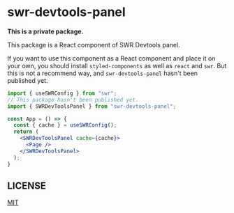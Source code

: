 # swr-devtools-panel

**This is a private package.**

This package is a React component of SWR Devtools panel.


If you want to use this component as a React component and place it on your own, you should install `styled-components` as well as `react` and `swr`. But this is not a recommend way, and `swr-devtools-panel` hasn't been published yet.

```jsx
import { useSWRConfig } from "swr";
// This package hasn't been published yet.
import { SWRDevToolsPanel } from "swr-devtools-panel";

const App = () => {
  const { cache } = useSWRConfig();
  return (
    <SWRDevToolsPanel cache={cache}>
      <Page />
    </SWRDevToolsPanel>
  );
}
```

## LICENSE

[MIT](LICENSE.md)
